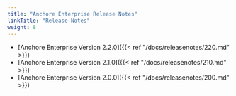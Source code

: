 ```yaml
---
title: "Anchore Enterprise Release Notes"
linkTitle: "Release Notes"
weight: 8
---
```


* [Anchore Enterprise Version 2.2.0]({{< ref "/docs/releasenotes/220.md" >}})
* [Anchore Enterprise Version 2.1.0]({{< ref "/docs/releasenotes/210.md" >}})
* [Anchore Enterprise Version 2.0.0]({{< ref "/docs/releasenotes/200.md" >}})


